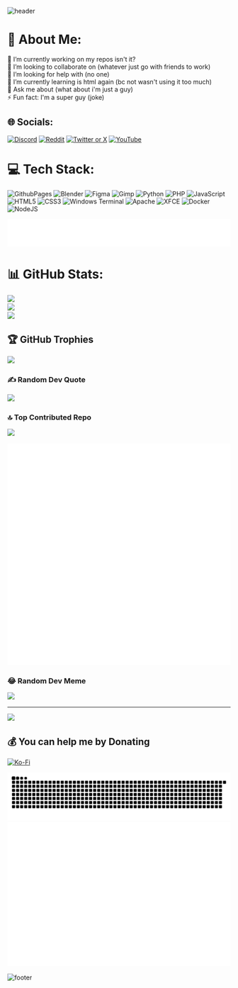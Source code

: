 ![header](https://capsule-render.vercel.app/api?type=waving&color=gradient&height=270&section=header&text=Hello&fontSize=90&desc=This%20About%20me&animation=fadeIn)

# 💫 About Me:
🔭 I’m currently working on my repos isn't it?<br>👯 I’m looking to collaborate on (whatever just go with friends to work)<br>🤝 I’m looking for help with (no one)<br>🌱 I’m currently learning is html again (bc not wasn't using it too much)<br>💬 Ask me about (what about i'm just a guy)<br>⚡ Fun fact: I'm a super guy (joke)


## 🌐 Socials:
[![Discord](https://img.shields.io/badge/Discord-%237289DA.svg?logo=discord&logoColor=white&style=for-the-badge)](https://discord.gg/https://discord.gg/mRsKxHmMyC) [![Reddit](https://img.shields.io/badge/Reddit-%23FF4500.svg?style=for-the-badge&logo=Reddit&logoColor=white)](https://reddit.com/user/Middle_Run_4839) [![Twitter or X](https://img.shields.io/badge/TWitter-%231DA1F2.svg?style=for-the-badge&logo=X&logoColor=white)](https://twitter.com/iDeveloperNesto1) [![YouTube](https://img.shields.io/badge/YouTube-%23FF0000.svg?logo=YouTube&logoColor=white&style=for-the-badge)](https://youtube.com/@UC0pXWZg2rspu31u1xFoiEyg) 

# 💻 Tech Stack:
![GithubPages](https://img.shields.io/badge/github%20pages-121013?style=for-the-badge&logo=github&logoColor=white) ![Blender](https://img.shields.io/badge/blender-%23F5792A.svg?style=for-the-badge&logo=blender&logoColor=white) ![Figma](https://img.shields.io/badge/figma-%23F24E1E.svg?style=for-the-badge&logo=figma&logoColor=white) ![Gimp](https://img.shields.io/badge/Gimp-657D8B?style=for-the-badge&logo=gimp&logoColor=FFFFFF) ![Python](https://img.shields.io/badge/python-3670A0?style=for-the-badge&logo=python&logoColor=ffdd54) ![PHP](https://img.shields.io/badge/php-%23777BB4.svg?style=for-the-badge&logo=php&logoColor=white) ![JavaScript](https://img.shields.io/badge/javascript-%23323330.svg?style=for-the-badge&logo=javascript&logoColor=%23F7DF1E) ![HTML5](https://img.shields.io/badge/html5-%23E34F26.svg?style=for-the-badge&logo=html5&logoColor=white) ![CSS3](https://img.shields.io/badge/css3-%231572B6.svg?style=for-the-badge&logo=css3&logoColor=white) ![Windows Terminal](https://img.shields.io/badge/Windows%20Terminal-%234D4D4D.svg?style=for-the-badge&logo=windows-terminal&logoColor=white) ![Apache](https://img.shields.io/badge/apache-%23D42029.svg?style=for-the-badge&logo=apache&logoColor=white) ![XFCE](https://img.shields.io/badge/XFCE-%232284F2.svg?style=for-the-badge&logo=xfce&logoColor=white) ![Docker](https://img.shields.io/badge/docker-%230db7ed.svg?style=for-the-badge&logo=docker&logoColor=white) ![NodeJS](https://img.shields.io/badge/node.js-6DA55F?style=for-the-badge&logo=node.js&logoColor=white)

![](https://raw.githubusercontent.com/ITProggeruz/ITProggeruz/main/metrics.plugin.achievements.svg)

# 📊 GitHub Stats:
![](https://github-readme-stats.vercel.app/api?username=ITProggerUZ&theme=tokyonight&hide_border=true&include_all_commits=false&count_private=false)<br/>
![](https://github-readme-streak-stats.herokuapp.com/?user=ITProggerUZ&theme=tokyonight&hide_border=true)<br/>
![](https://github-readme-stats.vercel.app/api/top-langs/?username=ITProggerUZ&theme=tokyonight&hide_border=true&include_all_commits=false&count_private=false&layout=compact)

## 🏆 GitHub Trophies
![](https://github-profile-trophy.vercel.app/?username=ITProggerUZ&theme=tokyonight&no-frame=true&no-bg=false&margin-w=4)

### ✍️ Random Dev Quote
![](https://quotes-github-readme.vercel.app/api?type=vetical&theme=tokyonight)

### 🔝 Top Contributed Repo
![](https://github-contributor-stats.vercel.app/api?username=ITProggerUZ&limit=5&theme=dark&combine_all_yearly_contributions=true&hide_border=true)

![repo diff hist](https://raw.githubusercontent.com/ITProggeruz/ITProggeruz/main/metrics.plugin.lines.history.svg)


### 😂 Random Dev Meme
<img src='https://randommeme-five.vercel.app/' style="height: 400px;"/>

---
[![](https://visitcount.itsvg.in/api?id=ITProggerUZ&icon=0&color=6)](https://visitcount.itsvg.in)

  ## 💰 You can help me by Donating
  [![Ko-Fi](https://img.shields.io/badge/Ko--fi-F16061?style=for-the-badge&logo=ko-fi&logoColor=white)](https://ko-fi.com/channel4two) 

![snake svg](https://raw.githubusercontent.com/ITProggeruz/ITProggeruz/output/github-contribution-grid-snake-dark.svg)
![contrib 3d](https://raw.githubusercontent.com/ITProggeruz/ITProggeruz/main/metrics.plugin.isocalendar.fullyear.svg)

![footer](https://capsule-render.vercel.app/api?section=footer&type=waving&color=gradient&height=270&section=header&text=Thank%20You&fontSize=90&desc=For%20Reading%20about%20me!&animation=fadeIn)